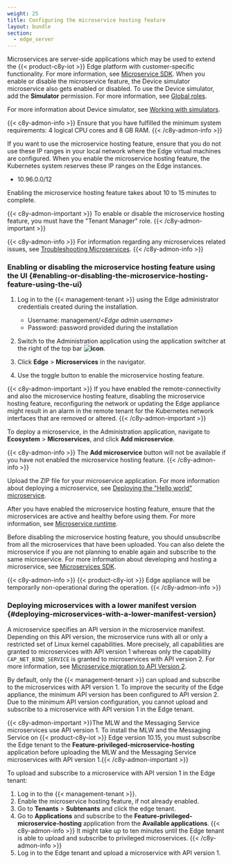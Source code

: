 ```yaml
---
weight: 25
title: Configuring the microservice hosting feature
layout: bundle
section:
  - edge_server
---
```


Microservices are server-side applications which may be used to extend the {{< product-c8y-iot >}} Edge platform with customer-specific functionality. For more information, see [Microservice SDK](/microservice-sdk/microservice-sdk-introduction/). When you enable or disable the microservice feature, the Device simulator microservice also gets enabled or disabled. To use the Device simulator, add the **Simulator** permission. For more information, see [Global roles](/standard-tenant/managing-permissions/#global-roles).

For more information about Device simulator, see [Working with simulators](/device-management-application/working-with-simulators/).

{{< c8y-admon-info >}}
Ensure that you have fulfilled the minimum system requirements: 4 logical CPU cores and 8 GB RAM.
{{< /c8y-admon-info >}}

If you want to use the microservice hosting feature, ensure that you do not use these IP ranges in your local network where the Edge virtual machines are configured. When you enable the microservice hosting feature, the Kubernetes system reserves these IP ranges on the Edge instances.
- 10.96.0.0/12

Enabling the microservice hosting feature takes about 10 to 15 minutes to complete.

{{< c8y-admon-important >}}
To enable or disable the microservice hosting feature, you must have the "Tenant Manager" role.
{{< /c8y-admon-important >}}

{{< c8y-admon-info >}}
For information regarding any microservices related issues, see [Troubleshooting Microservices](/edge/operating-edge/#troubleshooting-microservices).
{{< /c8y-admon-info >}}

### Enabling or disabling the microservice hosting feature using the UI {#enabling-or-disabling-the-microservice-hosting-feature-using-the-ui}

1. Log in to the {{< management-tenant >}} using the Edge administrator credentials created during the installation.

	- Username: management/<*Edge admin username*>
	- Password: password provided during the installation
2. Switch to the Administration application using the application switcher at the right of the top bar **<img class="Default" src="/images/icons/switcher-icon.png" alt="icon" style="display: inline; float: none">**.
3. Click **Edge** > **Microservices** in the navigator.
4. Use the toggle button to enable the microservice hosting feature.

{{< c8y-admon-important >}}
If you have enabled the remote-connectivity and also the microservice hosting feature, disabling the microservice hosting feature, reconfiguring the network or updating the Edge appliance might result in an alarm in the remote tenant for the Kubernetes network interfaces that are removed or altered.
{{< /c8y-admon-important >}}

To deploy a microservice, in the Administration application, navigate to **Ecosystem** > **Microservices**, and click **Add microservice**.

{{< c8y-admon-info >}}
The **Add microservice** button will not be available if you have not enabled the microservice hosting feature.
{{< /c8y-admon-info >}}

Upload the ZIP file for your microservice application. For more information about deploying a microservice, see [Deploying the "Hello world" microservice](/microservice-sdk/java/#deploying-the-hello-world-microservice).

After you have enabled the microservice hosting feature, ensure that the microservices are active and healthy before using them. For more information, see [Microservice runtime](/microservice-sdk/general-aspects/#microservice-runtime).

Before disabling the microservice hosting feature, you should unsubscribe from all the microservices that have been uploaded.
You can also delete the microservice if you are not planning to enable again and subscribe to the same microservice.
For more information about developing and hosting a microservice, see [Microservices SDK](/microservice-sdk/microservice-sdk-introduction/).

{{< c8y-admon-info >}}
{{< product-c8y-iot >}} Edge appliance will be temporarily non-operational during the operation.
{{< /c8y-admon-info >}}

### Deploying microservices with a lower manifest version {#deploying-microservices-with-a-lower-manifest-version}

A microservice specifies an API version in the microservice manifest. Depending on this API version, the microservice runs with all or only a restricted set of Linux kernel capabilities. More precisely, all capabilities are granted to microservices with API version 1 whereas only the capability `CAP_NET_BIND_SERVICE` is granted to microservices with API version 2. For more information, see [Microservice migration to API Version 2](/microservice-sdk/general-aspects/#migration).

By default, only the {{< management-tenant >}} can upload and subscribe to the microservices with API version 1. To improve the security of the Edge appliance, the minimum API version has been configured to API version 2. Due to the minimum API version configuration, you cannot upload and subscribe to a microservice with API version 1 in the Edge tenant.

{{< c8y-admon-important >}}The MLW and the Messaging Service microservices use API version 1. To install the MLW and the Messaging Service on {{< product-c8y-iot >}} Edge version 10.15, you must subscribe the Edge tenant to the **Feature-privileged-microservice-hosting** application before uploading the MLW and the Messaging Service microservices with API version 1.{{< /c8y-admon-important >}}

To upload and subscribe to a microservice with API version 1 in the Edge tenant:

1. Log in to the {{< management-tenant >}}.
2. Enable the microservice hosting feature, if not already enabled.
3. Go to **Tenants** > **Subtenants** and click the edge tenant.
4. Go to **Applications** and subscribe to the **Feature-privileged-microservice-hosting** application from the **Available applications**.
   {{< c8y-admon-info >}} It might take up to ten minutes until the Edge tenant is able to upload and subscribe to privileged microservices. {{< /c8y-admon-info >}}
5. Log in to the Edge tenant and upload a microservice with API version 1.

